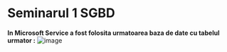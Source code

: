 # Seminarul 1 SGBD

**In Microsoft Service a fost folosita urmatoarea baza de date cu tabelul urmator :**
![image](https://user-images.githubusercontent.com/30391543/223541133-cce1d3b0-5b55-4168-a54e-3dc91a329f09.png)
